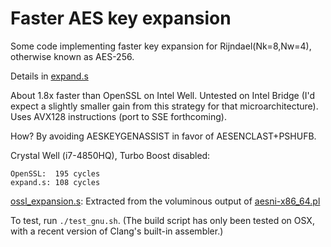 # Faster AES key expansion

Some code implementing faster key expansion for Rijndael(Nk=8,Nw=4),
otherwise known as AES-256.

Details in [expand.s](https://github.com/coruus/rijn/blob/rijnK8W4/expansion/expand.s)

About 1.8x faster than OpenSSL on Intel Well. Untested on Intel Bridge (I'd expect a slightly smaller gain from this strategy for that microarchitecture). Uses AVX128 instructions (port to SSE forthcoming).

How? By avoiding AESKEYGENASSIST in favor of AESENCLAST+PSHUFB.

Crystal Well (i7-4850HQ), Turbo Boost disabled:

    OpenSSL:  195 cycles
    expand.s: 108 cycles

[ossl_expansion.s](https://github.com/coruus/rijn/blob/rijnK8W4/expansion/ossl_expansion.s): Extracted from the voluminous output of [aesni-x86_64.pl](https://github.com/openssl/openssl/blob/master/crypto/aes/asm/aesni-x86_64.pl)

To test, run `./test_gnu.sh`. (The build script has only been tested on OSX, with a recent version of Clang's built-in assembler.)
